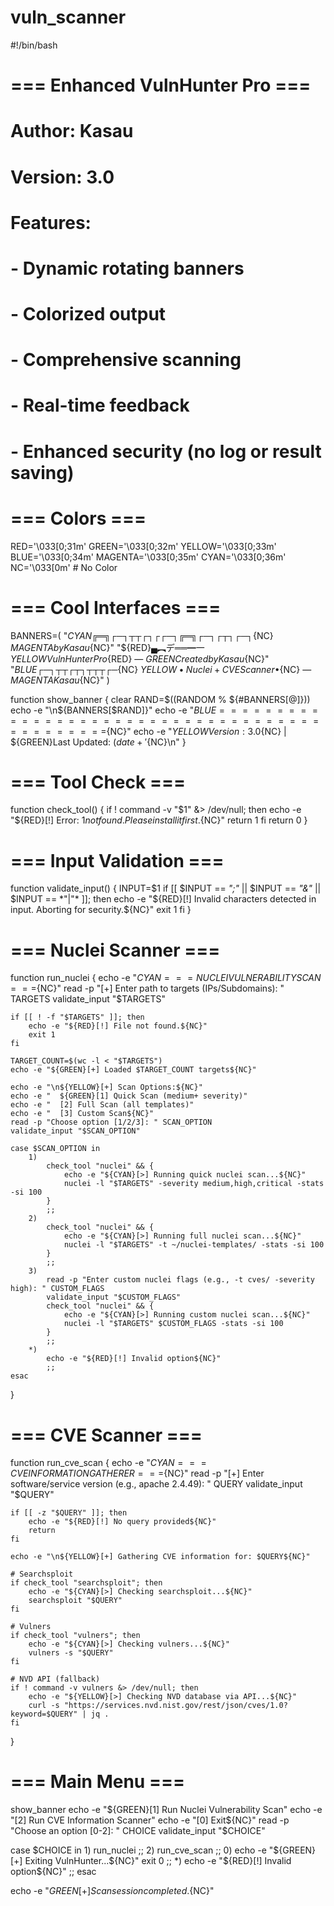 # vuln_scanner

#!/bin/bash

# === Enhanced VulnHunter Pro ===
# Author: Kasau
# Version: 3.0
# Features:
# - Dynamic rotating banners
# - Colorized output
# - Comprehensive scanning
# - Real-time feedback
# - Enhanced security (no log or result saving)

# === Colors ===
RED='\033[0;31m'
GREEN='\033[0;32m'
YELLOW='\033[0;33m'
BLUE='\033[0;34m'
MAGENTA='\033[0;35m'
CYAN='\033[0;36m'
NC='\033[0m' # No Color

# === Cool Interfaces ===
BANNERS=(
"${CYAN}╔═╗┌─┐┬ ┬┌┐┌┌─┐  ╔═╗┌─┐┌┬┐┌─┐${NC}   ${MAGENTA}by Kasau${NC}"
"${RED}▄︻デ══━一   ${YELLOW}VulnHunter Pro${RED}   — ${GREEN}Created by Kasau${NC}"
"${BLUE}┌─┐┬ ┬┌┬┐┬ ┬┬┌─${NC}   ${YELLOW}• Nuclei + CVE Scanner •${NC} — ${MAGENTA}Kasau${NC}"
)

function show_banner {
    clear
    RAND=$((RANDOM % ${#BANNERS[@]}))
    echo -e "\n${BANNERS[$RAND]}"
    echo -e "${BLUE}=============================================${NC}"
    echo -e "${YELLOW}Version: 3.0${NC} | ${GREEN}Last Updated: $(date +'%Y-%m-%d')${NC}\n"
}

# === Tool Check ===
function check_tool() {
    if ! command -v "$1" &> /dev/null; then
        echo -e "${RED}[!] Error: $1 not found. Please install it first.${NC}"
        return 1
    fi
    return 0
}

# === Input Validation ===
function validate_input() {
    INPUT=$1
    if [[ $INPUT == *";"* || $INPUT == *"&"* || $INPUT == *"|"* ]]; then
        echo -e "${RED}[!] Invalid characters detected in input. Aborting for security.${NC}"
        exit 1
    fi
}

# === Nuclei Scanner ===
function run_nuclei {
    echo -e "${CYAN}=== NUCLEI VULNERABILITY SCAN ===${NC}"
    read -p "[+] Enter path to targets (IPs/Subdomains): " TARGETS
    validate_input "$TARGETS"
    
    if [[ ! -f "$TARGETS" ]]; then
        echo -e "${RED}[!] File not found.${NC}"
        exit 1
    fi

    TARGET_COUNT=$(wc -l < "$TARGETS")
    echo -e "${GREEN}[+] Loaded $TARGET_COUNT targets${NC}"

    echo -e "\n${YELLOW}[+] Scan Options:${NC}"
    echo -e "  ${GREEN}[1] Quick Scan (medium+ severity)"
    echo -e "  [2] Full Scan (all templates)"
    echo -e "  [3] Custom Scan${NC}"
    read -p "Choose option [1/2/3]: " SCAN_OPTION
    validate_input "$SCAN_OPTION"
    
    case $SCAN_OPTION in
        1)
            check_tool "nuclei" && {
                echo -e "${CYAN}[>] Running quick nuclei scan...${NC}"
                nuclei -l "$TARGETS" -severity medium,high,critical -stats -si 100
            }
            ;;
        2)
            check_tool "nuclei" && {
                echo -e "${CYAN}[>] Running full nuclei scan...${NC}"
                nuclei -l "$TARGETS" -t ~/nuclei-templates/ -stats -si 100
            }
            ;;
        3)
            read -p "Enter custom nuclei flags (e.g., -t cves/ -severity high): " CUSTOM_FLAGS
            validate_input "$CUSTOM_FLAGS"
            check_tool "nuclei" && {
                echo -e "${CYAN}[>] Running custom nuclei scan...${NC}"
                nuclei -l "$TARGETS" $CUSTOM_FLAGS -stats -si 100
            }
            ;;
        *)
            echo -e "${RED}[!] Invalid option${NC}"
            ;;
    esac
}

# === CVE Scanner ===
function run_cve_scan {
    echo -e "${CYAN}=== CVE INFORMATION GATHERER ===${NC}"
    read -p "[+] Enter software/service version (e.g., apache 2.4.49): " QUERY
    validate_input "$QUERY"
    
    if [[ -z "$QUERY" ]]; then
        echo -e "${RED}[!] No query provided${NC}"
        return
    fi

    echo -e "\n${YELLOW}[+] Gathering CVE information for: $QUERY${NC}"

    # Searchsploit
    if check_tool "searchsploit"; then
        echo -e "${CYAN}[>] Checking searchsploit...${NC}"
        searchsploit "$QUERY"
    fi

    # Vulners
    if check_tool "vulners"; then
        echo -e "${CYAN}[>] Checking vulners...${NC}"
        vulners -s "$QUERY"
    fi

    # NVD API (fallback)
    if ! command -v vulners &> /dev/null; then
        echo -e "${YELLOW}[>] Checking NVD database via API...${NC}"
        curl -s "https://services.nvd.nist.gov/rest/json/cves/1.0?keyword=$QUERY" | jq .
    fi
}

# === Main Menu ===
show_banner
echo -e "${GREEN}[1] Run Nuclei Vulnerability Scan"
echo -e "[2] Run CVE Information Scanner"
echo -e "[0] Exit${NC}"
read -p "Choose an option [0-2]: " CHOICE
validate_input "$CHOICE"

case $CHOICE in
    1)
        run_nuclei
        ;;
    2)
        run_cve_scan
        ;;
    0)
        echo -e "${GREEN}[+] Exiting VulnHunter...${NC}"
        exit 0
        ;;
    *)
        echo -e "${RED}[!] Invalid option${NC}"
        ;;
esac

echo -e "${GREEN}[+] Scan session completed.${NC}"
